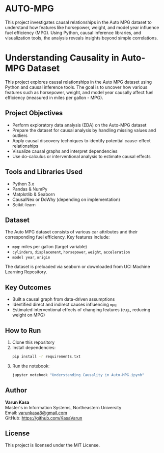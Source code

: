 # AUTO-MPG
This project investigates causal relationships in the Auto MPG dataset to understand how features like horsepower, weight, and model year influence fuel efficiency (MPG). Using Python, causal inference libraries, and visualization tools, the analysis reveals insights beyond simple correlations.
# Understanding Causality in Auto-MPG Dataset

This project explores causal relationships in the Auto MPG dataset using Python and causal inference tools. The goal is to uncover how various features such as horsepower, weight, and model year causally affect fuel efficiency (measured in miles per gallon - MPG).

## Project Objectives

- Perform exploratory data analysis (EDA) on the Auto-MPG dataset
- Prepare the dataset for causal analysis by handling missing values and outliers
- Apply causal discovery techniques to identify potential cause-effect relationships
- Visualize causal graphs and interpret dependencies
- Use do-calculus or interventional analysis to estimate causal effects

## Tools and Libraries Used

- Python 3.x
- Pandas & NumPy
- Matplotlib & Seaborn
- CausalNex or DoWhy (depending on implementation)
- Scikit-learn

## Dataset

The Auto MPG dataset consists of various car attributes and their corresponding fuel efficiency. Key features include:

- `mpg`: miles per gallon (target variable)
- `cylinders`, `displacement`, `horsepower`, `weight`, `acceleration`
- `model year`, `origin`

The dataset is preloaded via seaborn or downloaded from UCI Machine Learning Repository.

## Key Outcomes

- Built a causal graph from data-driven assumptions
- Identified direct and indirect causes influencing `mpg`
- Estimated interventional effects of changing features (e.g., reducing weight on MPG)

## How to Run

1. Clone this repository
2. Install dependencies:  
   ```bash
   pip install -r requirements.txt
   ```
3. Run the notebook:
   ```bash
   jupyter notebook "Understanding Causality in Auto-MPG.ipynb"
   ```

## Author

**Varun Kasa**  
Master's in Information Systems, Northeastern University  
Email: varunkasa8@gmail.com  
GitHub:  https://github.com/KasaVarun

## License

This project is licensed under the MIT License.
